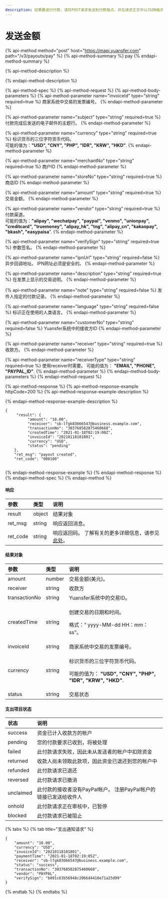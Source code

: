 ```yaml
---
description: 如果要进行付款，请将POST请求发送到付款端点，并在请求正文中以JSON格式包含付款详细信息。 然后，将金额发送给收款人以完成付款。
---
```


# 发送金额

{% api-method method="post" host="https://mapi.yuansfer.com" path="/v3/payouts/pay" %}
{% api-method-summary %}
pay
{% endapi-method-summary %}

{% api-method-description %}

{% endapi-method-description %}

{% api-method-spec %}
{% api-method-request %}
{% api-method-body-parameters %}
{% api-method-parameter name="invoiceId" type="string" required=true %}
商家系统中交易的发票编号。
{% endapi-method-parameter %}

{% api-method-parameter name="subject" type="string" required=true %}
付款完成后发送的电子邮件的主题行。
{% endapi-method-parameter %}

{% api-method-parameter name="currency" type="string" required=true %}
标识货币的三位字符货币代码。   
可能的值为：**"USD", "CNY", "PHP", "IDR", "KRW", "HKD"**.
{% endapi-method-parameter %}

{% api-method-parameter name="merchantNo" type="string" required=true %}
商户ID
{% endapi-method-parameter %}

{% api-method-parameter name="storeNo" type="string" required=true %}
商店ID
{% endapi-method-parameter %}

{% api-method-parameter name="amount" type="string" required=true %}
交易金额。
{% endapi-method-parameter %}

{% api-method-parameter name="vendor" type="string" required=true %}
付款渠道。   
可能的值为：**"alipay", "wechatpay", "paypal", "venmo", "unionpay", "creditcard", "truemoney", "alipay\_hk", "tng", "alipay\_cn", "kakaopay", "bkash", "easypaisa**".
{% endapi-method-parameter %}

{% api-method-parameter name="verifySign" type="string" required=true %}
参数签名。
{% endapi-method-parameter %}

{% api-method-parameter name="ipnUrl" type="string" required=false %}
异步回调地址。 IPN网址必须是安全的。
{% endapi-method-parameter %}

{% api-method-parameter name="description" type="string" required=true %}
在发票上显示的交易说明。
{% endapi-method-parameter %}

{% api-method-parameter name="note" type="string" required=false %}
发件人指定的付款记录。
{% endapi-method-parameter %}

{% api-method-parameter name="language" type="string" required=false %}
标识正在使用的人类语言。
{% endapi-method-parameter %}

{% api-method-parameter name="customerNo" type="string" required=false %}
Yuansfer系统中的接收方ID
{% endapi-method-parameter %}

{% api-method-parameter name="receiver" type="string" required=true %}
收款方。
{% endapi-method-parameter %}

{% api-method-parameter name="receiverType" type="string" required=true %}
使用receiver时需要。 可能的值为： **"EMAIL", "PHONE", "PAYPAL\_ID"**.
{% endapi-method-parameter %}
{% endapi-method-body-parameters %}
{% endapi-method-request %}

{% api-method-response %}
{% api-method-response-example httpCode=200 %}
{% api-method-response-example-description %}

{% endapi-method-response-example-description %}

```
{
     "result": {
          "amount": "10.00",
          "receiver": "sb-lfgk83666547@business.example.com",
          "transactionNo": "303768502875460668",
          "createdTime": "2021-01-18T02:19:00Z",
          "invoiceId": "20210118101801",
          "currency": "USD",
          "status": "pending"
    },
    "ret_msg": "payout created",
    "ret_code": "000100"
        
```
{% endapi-method-response-example %}
{% endapi-method-response %}
{% endapi-method-spec %}
{% endapi-method %}

#### 响应

| **参数** | **类型** | **说明** |
| :--- | :--- | :--- |
| result | object | 结果对象 |
| ret\_msg | string | 响应返回消息。 |
| ret\_code | string | 响应返回码。 了解有关的更多详细信息，请参见[此处](../zhu-jie.md#xiang-ying-fan-hui-dai-ma)。 |

#### 结果对象

<table>
  <thead>
    <tr>
      <th style="text-align:left"><b>&#x53C2;&#x6570;</b>
      </th>
      <th style="text-align:left"><b>&#x7C7B;&#x578B;</b>
      </th>
      <th style="text-align:left"><b>&#x8BF4;&#x660E;</b>
      </th>
    </tr>
  </thead>
  <tbody>
    <tr>
      <td style="text-align:left">amount</td>
      <td style="text-align:left">number</td>
      <td style="text-align:left">&#x4EA4;&#x6613;&#x91D1;&#x989D;(&#x7F8E;&#x5143;)&#x3002;</td>
    </tr>
    <tr>
      <td style="text-align:left">receiver</td>
      <td style="text-align:left">string</td>
      <td style="text-align:left">&#x6536;&#x6B3E;&#x65B9;</td>
    </tr>
    <tr>
      <td style="text-align:left">transactionNo</td>
      <td style="text-align:left">string</td>
      <td style="text-align:left">Yuansfer&#x7CFB;&#x7EDF;&#x4E2D;&#x7684;&#x4EA4;&#x6613;ID&#x3002;</td>
    </tr>
    <tr>
      <td style="text-align:left">createdTime</td>
      <td style="text-align:left">string</td>
      <td style="text-align:left">
        <p>&#x521B;&#x5EFA;&#x4EA4;&#x6613;&#x7684;&#x65E5;&#x671F;&#x548C;&#x65F6;&#x95F4;&#x3002;</p>
        <p>&#x683C;&#x5F0F;&#xFF1A;&#x201C; yyyy-MM-dd HH&#xFF1A;mm&#xFF1A;ss&#x201D;&#x3002;</p>
      </td>
    </tr>
    <tr>
      <td style="text-align:left">invoiceId</td>
      <td style="text-align:left">string</td>
      <td style="text-align:left">&#x5546;&#x5BB6;&#x7CFB;&#x7EDF;&#x4E2D;&#x4EA4;&#x6613;&#x7684;&#x53D1;&#x7968;&#x7F16;&#x53F7;&#x3002;</td>
    </tr>
    <tr>
      <td style="text-align:left">currency</td>
      <td style="text-align:left">string</td>
      <td style="text-align:left">
        <p>&#x6807;&#x8BC6;&#x8D27;&#x5E01;&#x7684;&#x4E09;&#x4F4D;&#x5B57;&#x7B26;&#x8D27;&#x5E01;&#x4EE3;&#x7801;&#x3002;</p>
        <p>&#x53EF;&#x80FD;&#x7684;&#x503C;&#x4E3A;&#xFF1A; <b>&quot;USD&quot;, &quot;CNY&quot;, &quot;PHP&quot;, &quot;IDR&quot;, &quot;KRW&quot;, &quot;HKD&quot;</b>.</p>
      </td>
    </tr>
    <tr>
      <td style="text-align:left">status</td>
      <td style="text-align:left">string</td>
      <td style="text-align:left">&#x4EA4;&#x6613;&#x72B6;&#x6001;</td>
    </tr>
  </tbody>
</table>

#### 支出项目状态

| **状态** | **说明** |
| :--- | :--- |
| success | 资金已计入收款方的帐户 |
| pending | 您的付款要求已收到，将被处理 |
| failed | 此付款请求失败，因此未从发送者的帐户中扣除资金 |
| returned | 收款人尚未领取此款项，因此资金已退还到您的帐户中 |
| refunded | 此付款请求已退还 |
| reversed | 此付款请求已撤消 |
| unclaimed | 此付款的接收者没有PayPal帐户。 注册PayPal帐户的链接已发送给收件人 |
| onhold | 此付款请求正在审核中，已暂停 |
| blocked | 此付款请求已被阻止 |

{% tabs %}
{% tab title="支出通知请求" %}
```text
{
    "amount": "10.00",
    "currency": "USD",
    "invoiceId": "20210118101801",
    "paymentTime": "2021-01-18T02:19:05Z",
    "receiver": "sb-lfgk83666547@business.example.com",
    "status": "success",
    "transactionNo": "303768502875460668",
    "vendor": "PAYPAL",
    "verifySign": "b091c63b56948c2066d4410e71a25d99"
}
```
{% endtab %}
{% endtabs %}

